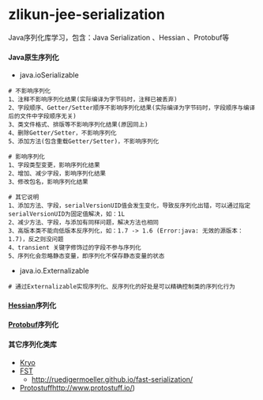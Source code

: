 # zlikun-jee-serialization
Java序列化库学习，包含：Java Serialization 、Hessian 、Protobuf等

#### Java原生序列化

- java.ioSerializable

```
# 不影响序列化
1、注释不影响序列化结果(实际编译为字节码时，注释已被丢弃)
2、字段顺序、Getter/Setter顺序不影响序列化结果(实际编译为字节码时，字段顺序与编译后的文件中字段顺序无关)
3、类文件格式、排版等不影响序列化结果(原因同上)
4、删除Getter/Setter，不影响序列化
5、添加方法(包含重载Getter/Setter)，不影响序列化

# 影响序列化
1、字段类型变更，影响序列化结果
2、增加、减少字段，影响序列化结果
3、修改包名，影响序列化结果

# 其它说明
1、添加方法、字段，serialVersionUID值会发生变化，导致反序列化出错，可以通过指定serialVersionUID为固定值解决，如：1L
2、减少方法、字段，与添加有同样问题，解决方法也相同
3、高版本类不能向低版本反序列化，如：1.7 -> 1.6 (Error:java: 无效的源版本： 1.7)，反之则没问题
4、transient 关键字修饰过的字段不参与序列化
5、序列化会忽略静态变量，即序列化不保存静态变量的状态
```

- java.io.Externalizable
```
# 通过Externalizable实现序列化、反序列化的好处是可以精确控制类的序列化行为
```

#### [Hessian](http://hessian.caucho.com/)序列化


#### [Protobuf](https://github.com/google/protobuf/)序列化


#### 其它序列化类库
- [Kryo](https://github.com/EsotericSoftware/kryo)
- [FST](https://github.com/RuedigerMoeller/fast-serialization)
    - <http://ruedigermoeller.github.io/fast-serialization/>
- [Protostuff]()http://www.protostuff.io/)
